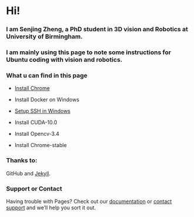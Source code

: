 # Hi! 

### I am Senjing Zheng, a PhD student in 3D vision and Robotics at University of Birmingham.

### I am mainly using this page to note some instructions for Ubuntu coding with vision and robotics. 

### What u can find in this page

- [Install Chrome](https://jerryzsj.github.io/senjing-zheng/How_To/install_chrome)

- Install Docker on Windows

- [Setup SSH in Windows](https://jerryzsj.github.io/senjing-zheng/How_To/setup_ssh)

- Install CUDA-10.0

- Install Opencv-3.4

- Install Chrome-stable

### Thanks to:
GitHub and [Jekyll](https://jekyllrb.com/).

### Support or Contact

Having trouble with Pages? Check out our [documentation](https://help.github.com/categories/github-pages-basics/) or [contact support](https://github.com/contact) and we’ll help you sort it out.
